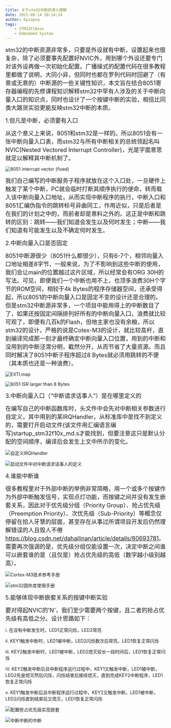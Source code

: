 ```yaml
---
title: 关于stm32中断的深入理解
date: 2021-08-14 10:14:24
author: Epiapoq
tags:
    - STM32F10xxx
    - Embedded System
---
```


<font size=4>stm32的中断资源非常多，只要是外设就有中断，设置起来也很复杂，除了必须要事先配置好NVIC外，用到哪个外设还要专门对该外设再做一次初始化配置。广播操式的配置代码在很多教程里都做了说明，大同小异，但同时也都在罗列代码时回避了（有意或无意的）中断源的一些关键性知识，本文旨在结合8051寄存器编程的先修课程知识解释stm32中罕有人涉及的关于中断向量入口的知识点，同时也设计了一个按键中断的实验，相信比同类大路货实验更能反映stm32中断的本质。</font>
<!-- more -->

<font size=4>1.但凡是中断，必须要有入口</font>

<font size=4>从这个意义上来说，8051和stm32是一样的。所以8051会有一张中断向量入口表，而stm32与所有中断相关的总统领起名叫NVIC(Nested Vectored Interrupt Controller)，光是字面意思就足以解释其中断机制了。</font>

![8051 interrupt vector (fixed)](8051_vector.png)

<font size=4>我们自己编写的中断服务子程序就放在这个入口处，一旦硬件上触发了某个中断，PC就会临时打断其顺序执行的使命，转而载入该中断向量入口地址，从而实现中断程序的执行，中断入口和8051汇编伪指令的跳转标号异曲同工，作用近似，只是后者是在我们的计划之中的，而前者却是意料之外的。这正是中断和跳转的区别：跳转——我们知道会发生以及何时发生；中断——我们知道有可能发生以及不确定何时发生。</font>

<font size=4>2.中断向量入口是否固定</font>

<font size=4>8051中断源很少（8051什么都很少），只有6-7个，相邻向量入口地址相差8字节，一般来说，为了不影响到这些中断的使用，我们会让main的位置越过这片区域，所以经常会有ORG 30H的写法。可见，即便我们一个中断也用不上，也顶多浪费30H个字节的ROM空间，相较于4k Bytes的程序存储器空间，还承受得起，所以8051的中断向量入口是固定不变的设计还是合理的。但是stm32中断源非常多，一个项目中能用得上的中断数目了了，如果还按固定间隔排列好所有的中断向量入口，浪费就比较可观了，即便有几百k的Flash，但地主家也没有余粮，所以stm32的设计，严格的说是Cotex-M3的设计，就比较高杆，直到编译完成那一刻才最终确定中断向量入口位置，用到的中断和没用到的中断泾渭分明，截然分开，从而节省了大量资源。而且同时解决了8051中断子程序超过8 Bytes就必须用跳转的不便（其本质也还是一种浪费）。</font>

![EXTI.map](EXTI_map.png)

![8051 ISR larger than 8 Bytes](8051_jmp.png)

<font size=4>3.中断向量入口（“中断请求话事人”）是在哪里定义的</font>

<font size=4>在编写自己的中断函数库时，头文件中会先对中断相关参数进行自定义，其中用到的某IRQHandler，从标准库中是找不到定义的，需要打开启动文件(该文件用汇编语言编写)startup_stm32f10x_md.s才能找到，但要注意这只是默认分配的空间顺序，编译后会发生上文中所示的变化。</font>

![自定义IRQHandler](IRQHandler_define.png)

![启动文件中对中断请求话事人的定义](Vector_Map.png)

<font size=4>4.谁能中断谁</font>

<font size=4>很多教程里对于外部中断的举例非常简略，用一个或多个按键作为外部中断触发信号，实现点灯功能，而按键之间并没有发生嵌套关系，因此对于优先级分组（Priority Group）、抢占优先级（Preemption Priority）、次优先级（Sub-Priority）等概念仅停留在拾人牙慧的层面，甚至存在从事过所谓项目开发后仍然理解错误的人且毁人不倦<https://blog.csdn.net/dahailinan/article/details/80693781>。需要再次强调的是，优先级分组仅能设置一次，决定中断之间谁可以嵌套谁的是（且仅是）抢占优先级的高低（数字越小级别越高）。</font>

![Cortex-M3技术参考手册](PriorityGroupConfig_CM3.png)

![stm32固件库使用手册](PriorityGroupConfig.png)

<font size=4>5.能够体现中断嵌套关系的按键中断实验</font>

<font size=4>要对得起NVIC的'N'，我们至少需要两个按键，且二者的抢占优先级有高低之分。设计思路如下：</font>

i. 在没有中断发生时，LED1正常闪烁，LED2常亮

ii. KEY1触发中断时，LED1被中断，LED2闪烁数次后常亮，LED1恢复正常闪烁

iii. KEY2触发中断时，LED1被中断，LED2熄灭较长一段时间后，LED1恢复正常闪烁

iV. KEY2触发中断后且中断程序运行过程中，KEY1又触发中断，LED1被中断，LED2先是熄灭然后闪烁，闪烁结束后接续熄灭，直到完成KEY2中断程序，LED1恢复正常闪烁

v. KEY1触发中断后且中断程序运行过程中，KEY2又触发中断，LED1被中断，LED2闪烁直到结束后又熄灭，LED1恢复正常闪烁

![配置抢占优先级实现嵌套](PriorityConfig.png)

![中断中断的中断](nested.gif)
